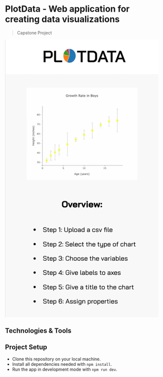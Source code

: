 # PlotData - Web application for creating data visualizations
> Capstone Project

![PlotData Home](assets/PlotData-Home.png)


## Technologies & Tools



## Project Setup

- Clone this repository on your local machine.
- Install all dependencies needed with `npm install`.
- Run the app in development mode with `npm run dev`.

